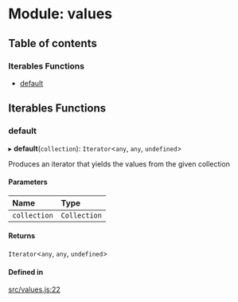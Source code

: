 # Module: values

## Table of contents

### Iterables Functions

- [default](values.md#default)

## Iterables Functions

### default

▸ **default**(`collection`): `Iterator`<`any`, `any`, `undefined`\>

Produces an iterator that yields the values from the given collection

#### Parameters

| Name | Type |
| :------ | :------ |
| `collection` | `Collection` |

#### Returns

`Iterator`<`any`, `any`, `undefined`\>

#### Defined in

[src/values.js:22](https://github.com/Twipped/js-utils/blob/f2eceb5/src/values.js#L22)
